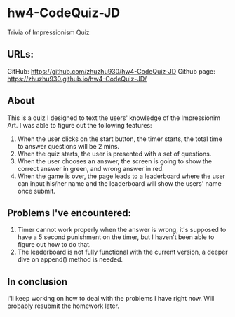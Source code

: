 # hw4-CodeQuiz-JD

Trivia of Impressionism Quiz

## URLs:

GitHub: https://github.com/zhuzhu930/hw4-CodeQuiz-JD
Github page: https://zhuzhu930.github.io/hw4-CodeQuiz-JD/

## About

This is a quiz I designed to text the users' knowledge of the Impressionim Art. I was able to figure out the following features:

1. When the user clicks on the start button, the timer starts, the total time to answer questions will be 2 mins.
2. When the quiz starts, the user is presented with a set of questions.
3. When the user chooses an answer, the screen is going to show the correct answer in green, and wrong answer in red.
4. When the game is over, the page leads to a leaderboard where the user can input his/her name and the leaderboard will show the users' name once submit.

## Problems I've encountered:

1. Timer cannot work properly when the answer is wrong, it's supposed to have a 5 second punishment on the timer, but I haven't been able to figure out how to do that.
2. The leaderboard is not fully functional with the current version, a deeper dive on append() method is needed.

## In conclusion

I'll keep working on how to deal with the problems I have right now. Will probably resubmit the homework later.
